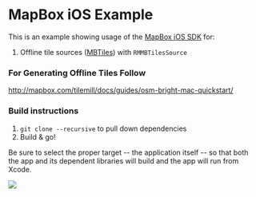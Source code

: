 # MapBox iOS Example

This is an example showing usage of the [MapBox iOS SDK](https://github.com/mapbox/mapbox-ios-sdk) for: 
 
 1. Offline tile sources ([MBTiles](http://mbtiles.org)) with `RMMBTilesSource`

### For Generating Offline Tiles Follow

http://mapbox.com/tilemill/docs/guides/osm-bright-mac-quickstart/

### Build instructions

 1. `git clone --recursive` to pull down dependencies
 1. Build & go!

Be sure to select the proper target -- the application itself -- so that both the app and its dependent libraries will build and the app will run from Xcode. 

![](target.png)
